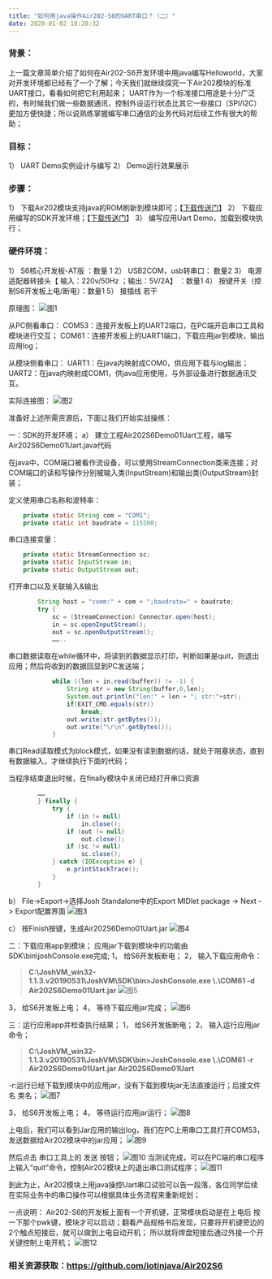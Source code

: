 ```yaml
---
title: "如何用java操作Air202-S6的UART串口？（二）"
date: 2020-01-02 18:28:32
---
```


### 背景：
上一篇文章简单介绍了如何在Air202-S6开发环境中用java编写Helloworld，大家对开发环境都已经有了一个了解；今天我们就继续探究一下Air202模块的标准UART接口，看看如何把它利用起来；
UART作为一个标准接口用途是十分广泛的，有时候我们做一些数据通讯，控制外设运行状态比其它一些接口（SPI/I2C）更加方便快捷；所以说熟练掌握编写串口通信的业务代码对后续工作有很大的帮助； 

### 目标：
1）	UART Demo实例设计与编写
2）	Demo运行效果展示

### 步骤：
1）	下载Air202模块支持java的ROM刷新到模块即可；【[下载传送门](https://github.com/iotinjava/Air202S6 "下载传送门")】
2）	下载应用编写的SDK开发环境；【[下载传送门](https://file.joshvm.com/resource/studio/JoshVM_win32-1.1.10.v20191212.zip "下载传送门")】
3）	编写应用Uart Demo，加载到模块执行；

### 硬件环境：
1）	S6核心开发板-AT版 ：数量 1
2）	USB2COM，usb转串口： 数量2
3）	电源适配器转接头【 输入：220v/50Hz ；输出：5V/2A】 ：数量1
4）	按键开关（控制S6开发板上电/断电）：数量1
5）	接插线 若干

原理图：
![图1](http://doc.openluat.com/api/static/editormd/php/../uploads/5_94014.png "图1")

从PC侧看串口：
COM53：连接开发板上的UART2端口，在PC端开启串口工具和模块进行交互；
COM61：连接开发板上的UART1端口，下载应用jar到模块，输出应用log；

从模块侧看串口：
UART1：在java内映射成COM0，供应用下载与log输出；
UART2：在java内映射成COM1，供java应用使用，与外部设备进行数据通讯交互。

实际连接图：
![图2](http://doc.openluat.com/api/static/editormd/php/../uploads/5_21646.png "图2")

准备好上述所需资源后，下面让我们开始实战操练：


一：SDK的开发环境；
a）	建立工程Air202S6Demo01Uart工程，编写Air202S6Demo01Uart.java代码

在java中，COM端口被看作流设备，可以使用StreamConnection类来连接；对COM端口的读和写操作分别被输入类(InputStream)和输出类(OutputStream)封装；

定义使用串口名称和波特率：
```java
	private static String com = "COM1";
	private static int baudrate = 115200;
```

串口连接变量：
```java
	private static StreamConnection sc;
	private static InputStream in;
	private static OutputStream out;
```

打开串口以及关联输入&输出
```java
		String host = "comm:" + com + ";baudrate=" + baudrate;
		try {
			sc = (StreamConnection) Connector.open(host);
			in = sc.openInputStream();
			out = sc.openOutputStream();
			……..
```


串口数据读取在while循环中，将读到的数据显示打印，判断如果是quit，则退出应用；然后将收到的数据回显到PC发送端；
```java
			while ((len = in.read(buffer)) != -1) {
				String str = new String(buffer,0,len);
				System.out.println("len:" + len + "; str:"+str);
				if(EXIT_CMD.equals(str))
					break;
				out.write(str.getBytes());
				out.write("\r\n".getBytes());
			}
```

串口Read读取模式为block模式，如果没有读到数据的话，就处于阻塞状态，直到有数据输入，才继续执行下面的代码；

当程序结束退出时候，在finally模块中关闭已经打开串口资源
```java
		……
		} finally {
			try {
				if (in != null)
					in.close();
				if (out != null) 
					out.close();
				if (sc != null) 
					sc.close();
			} catch (IOException e) {
				e.printStackTrace();
			}
		}
```

b）	File->Export->选择Josh Standalone中的Export MIDlet package -> Next -> Export配置界面
![图3](http://doc.openluat.com/api/static/editormd/php/../uploads/5_51366.png "图3")

c）	按Finish按键，生成Air202S6Demo01Uart.jar
![图4](http://doc.openluat.com/api/static/editormd/php/../uploads/5_56144.png "图4")

二：下载应用app到模块；
应用jar下载到模块中的功能由SDK\bin\joshConsole.exe完成;
1，	给S6开发板断电；
2，	输入下载应用命令：
> **C:\JoshVM_win32-1.1.3.v20190531\JoshVM\SDK\bin>JoshConsole.exe \\.\COM61 -d Air202S6Demo01Uart.jar**
![图5](http://doc.openluat.com/api/static/editormd/php/../uploads/5_97477.png "图5")

3，	给S6开发板上电；
4，	等待下载应用jar完成；
![图6](http://doc.openluat.com/api/static/editormd/php/../uploads/5_33141.png "图6")

三：运行应用app并检查执行结果；
1，	给S6开发板断电；
2，	输入运行应用jar命令；
> **C:\JoshVM_win32-1.1.3.v20190531\JoshVM\SDK\bin>JoshConsole.exe \\.\COM61 -r Air202S6Demo01Uart.jar Air202S6Demo01Uart**

-r:运行已经下载到模块中的应用jar，没有下载到模块jar无法直接运行；后接文件名 类名；
![图7](http://doc.openluat.com/api/static/editormd/php/../uploads/5_29653.png "图7")

3，	给S6开发板上电；
4，	等待运行应用jar运行；
![图8](http://doc.openluat.com/api/static/editormd/php/../uploads/5_67276.png "图8")

上电后，我们可以看到Jar应用的输出log，我们在PC上用串口工具打开COM53，发送数据给Air202模块中的jar应用；
![图9](http://doc.openluat.com/api/static/editormd/php/../uploads/5_24798.png "图9")

然后点击 串口工具上的 发送 按钮；
![图10](http://doc.openluat.com/api/static/editormd/php/../uploads/5_12958.png "图10")
当测试完成，可以在PC端的串口程序上输入“quit”命令，控制Air202模块上的退出串口测试程序；
![图11](http://doc.openluat.com/api/static/editormd/php/../uploads/5_93299.png "图11")

到此为止，Air202模块上用java操控Uart串口试验可以告一段落，各位同学后续在实际业务中的串口操作可以根据具体业务流程来重新规划；

一点说明：
Air202-S6的开发板上面有一个开机键，正常模块启动是在上电后 按一下那个pwk键，模块才可以启动；翻看产品规格书后发现，只要将开机键旁边的2个触点短接后，就可以做到上电自动开机；
所以就将焊盘短接后通过外接一个开关键控制上电开机；
![图12](http://doc.openluat.com/api/static/editormd/php/../uploads/5_97978.png "图12")

### 相关资源获取：https://github.com/iotinjava/Air202S6